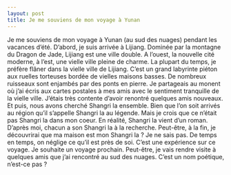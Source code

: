 ```yaml
---
layout: post
title: Je me souviens de mon voyage à Yunan
---
```


<p>   Je me souviens de mon voyage à Yunan (au sud des nuages) pendant les vacances d’été. D’abord, je suis arrivée à Lijiang. Dominée par la montagne du Dragon de Jade, Lijiang est une ville double. A l’ouest, la nouvelle cité moderne, à l’est, une vielle ville pleine de charme. La plupart du temps, je préfère flâner dans la vielle ville de Lijiang. C’est un grand labyrinte piéton aux ruelles torteuses bordée de vielles maisons basses. De nombreux ruisseaux sont enjambés par des ponts en pierre. Je partageais au monent où j’ai écris aux cartes postales à mes amis avec le sentiment tranquille de la vielle ville. J’étais très contente d’avoir renontré quelques amis nouveaux. Et puis, nous avons cherché Shangri la ensemble. Bien que l’on soit arrivés au région qu’il s’appelle Shangri la au légende. Mais je crois que ce n’était pas Shangri la dans mon coeur. En réalité, Shangri la vient d’un roman. D’après moi, chacun a son Shangri la à la recherche. Peut-être, à la fin, je découvrirai que ma maison est mon Shangri la ? Je ne sais pas. De temps en temps, on néglige ce qu’il est près de soi. C’est une expérience sur ce voyage. Je souhaite un voyage prochain. Peut-être, je vais rendre visite à quelques amis que j’ai rencontré au sud des nuages. C’est un nom poétique, n’est-ce pas ?</p>
